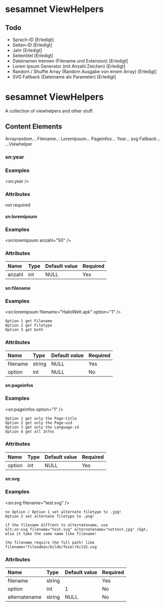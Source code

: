 sesamnet ViewHelpers
=========

Todo
---------------
- Sprach-ID [Erledigt]
- Seiten-ID [Erledigt]
- Jahr [Erledigt]
- Seitentitel [Erledigt]
- Dateinamen trennen (Filename und Extension) [Erledigt]
- Lorem Ipsum Generator (mit Anzahl Zeichen) [Erledigt]
- Random / Shuffle Array (Random Ausgabe von einem Array) [Erledigt]
- SVG Fallback  (Dateiname als Parameter) [Erledigt]

 

sesamnet ViewHelpers
===============================
A collection of viewhelpers and other stuff.


## Content Elements
Arrayrandom...
Filename...
Loremipsum...
Pageinfos...
Year...
svg Fallback...
...Viewhelper




### sn:year

### Examples

&lt;sn:year /&gt;



### Attributes
not required


#### sn:loremipsum

### Examples

&lt;sn:loremipsum anzahl="50" /&gt;



### Attributes
| Name          | Type      | Default value | Required  |
|:--------------|:----------|:--------------|:----------|
| anzahl        | int       | NULL          | Yes       |


#### sn:filename

### Examples

&lt;sn:loremipsum filename="HalloWelt.apk" option="1" /&gt;

    Option 1 get Filename
    Option 2 get Filetype
    Option 3 get both

### Attributes
| Name          | Type      | Default value | Required  |
|:--------------|:----------|:--------------|:----------|
| filename      | string    | NULL          | Yes       |
| option        | int       | NULL          | No        |


#### sn:pageinfos

### Examples

&lt;sn:pageinfos option="1" /&gt;

    Option 1 get only the Page-title
    Option 2 get only the Page-uid
    Option 3 get only the Language-id
    Option 4 get all Infos
    

### Attributes
| Name          | Type      | Default value | Required  |
|:--------------|:----------|:--------------|:----------|
| option        | int       | NULL          | Yes       |



#### sn:svg

### Examples

&lt;sn:svg filename="test.svg" /&gt;

    no Option / Option 1 set alternate filetype to .jpg!
    Option 2 set alternate filetypo to .png!
    
    if the filename diffrent to alternatename, use
    &lt;sn:svg filename="test.svg" alternatename="nottest.jpg" /&gt;
    else it take the same name like filename!
    
    the filename require the full path! like filename="fileadmin/bilde/feier/bild1.svg  


### Attributes
| Name          | Type      | Default value | Required  |
|:--------------|:----------|:--------------|:----------|
| filename      | string    |               | Yes       |
| option        | int       | 1             | No        |
| alternatename | string    | NULL          | No        |

